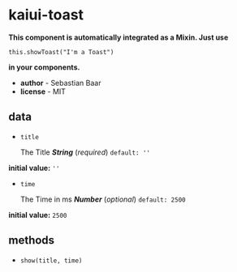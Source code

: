 # kaiui-toast 

**This component is automatically integrated as a Mixin. Just use**

`this.showToast("I'm a Toast")`

**in your components.** 

- **author** - Sebastian Baar 
- **license** - MIT 

## data 

- `title` 

  The Title
  ***String*** (*required*)
  `default: ''` 

**initial value:** `''` 

- `time` 

  The Time in ms
  ***Number*** (*optional*)
  `default: 2500` 

**initial value:** `2500` 

## methods 

- `show(title, time)` 

